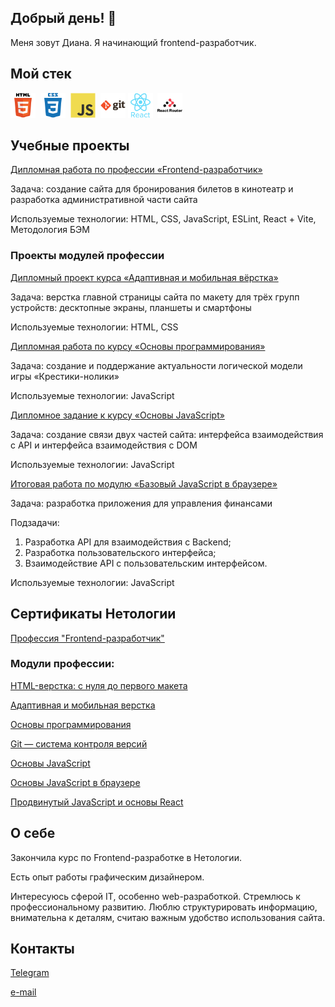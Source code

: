## Добрый день! 👋

Меня зовут Диана. Я начинающий frontend-разработчик.

## Мой стек

<div>
  <img src="https://github.com/devicons/devicon/blob/master/icons/html5/html5-original-wordmark.svg" title="HTML5" alt="HTML5" width="40" height="40"/>&nbsp;
  <img src="https://github.com/devicons/devicon/blob/master/icons/css3/css3-plain-wordmark.svg"  title="CSS3" alt="CSS3" width="40" height="40"/>&nbsp;
  <img src="https://github.com/devicons/devicon/blob/master/icons/javascript/javascript-original.svg" title="JavaScript" alt="JavaScript" width="40" height="40"/>&nbsp;
  <!-- <img src="https://github.com/devicons/devicon/blob/master/icons/nodejs/nodejs-original-wordmark.svg" title="NodeJS" alt="NodeJS" width="40" height="40"/>&nbsp; -->
  <img src="https://github.com/devicons/devicon/blob/master/icons/git/git-original-wordmark.svg" title="Git" alt="Git" width="40" height="40"/>
  <img src="https://github.com/devicons/devicon/blob/master/icons/react/react-original-wordmark.svg" title="React" alt="React" width="40" height="40"/>&nbsp;
  <img src="https://github.com/devicons/devicon/blob/master/icons/reactrouter/reactrouter-original-wordmark.svg" title="ReactRouter" alt="ReactRouter" width="40" height="40"/>&nbsp;
</div>

## Учебные проекты
[Дипломная работа по профессии «Frontend-разработчик»](https://github.com/aelain/shfe-diplom)

Задача: создание сайта для бронирования билетов в кинотеатр и разработка административной части сайта

Используемые технологии: HTML, CSS, JavaScript, ESLint, React + Vite, Методология БЭМ

### Проекты модулей профессии

[Дипломный проект курса «Адаптивная и мобильная вёрстка»](https://github.com/aelain/mq-diplom)

Задача: верстка главной страницы сайта по макету для трёх групп устройств: десктопные экраны, планшеты и смартфоны

Используемые технологии: HTML, CSS

[Дипломная работа по курсу «Основы программирования»](https://github.com/aelain/pb-diplom)

Задача: создание и поддержание актуальности логической модели игры «Крестики-нолики»

Используемые технологии: JavaScript

[Дипломное задание к курсу «Основы JavaScript»](https://github.com/aelain/bjs-diplom)

Задача: создание связи двух частей сайта: интерфейса взаимодействия с АPI и интерфейса взаимодействия с DOM

Используемые технологии: JavaScript

[Итоговая работа по модулю «Базовый JavaScript в браузере»](https://github.com/aelain/bhj-diploma)

Задача: разработка приложения для управления финансами

Подзадачи:
1. Разработка API для взаимодействия с Backend;
2. Разработка пользовательского интерфейса;
3. Взаимодействие API с пользовательским интерфейсом.

Используемые технологии: JavaScript


## Сертификаты Нетологии

[Профессия "Frontend-разработчик"](certificates/certificate_9.png)

### Модули профессии:

[HTML-верстка: с нуля до первого макета](certificates/certificate_1.png)

[Адаптивная и мобильная верстка](certificates/certificate_2.png)

[Основы программирования](certificates/certificate_3.png)

[Git — система контроля версий](certificates/certificate_4.png)

[Основы JavaScript](certificates/certificate_5.png)

[Основы JavaScript в браузере](certificates/certificate_6.png)

[Продвинутый JavaScript и основы React](certificates/certificate_7.png)

## О себе

Закончила курс по Frontend-разработке в Нетологии.

Есть опыт работы графическим дизайнером.

Интересуюсь сферой IT, особенно web-разработкой. Стремлюсь к профессиональному развитию. Люблю структурировать информацию, внимательна к деталям, считаю важным удобство использования сайта.


## Контакты

[Telegram](https://t.me/dianaavedisyan)

[e-mail](mailto:diana-avedisyan@mail.ru)
